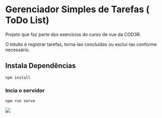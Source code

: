 # Gerenciador Simples de Tarefas ( ToDo List)

<p>Projeto que faz parte dso exercícios do curso de vue da COD3R. </p>
<p>O intuíto é registrar tarefas, torna-las concluídas ou excluí-las conforme necessário.</p>

## Instala Dependências
```
npm install
```

### Incia o servidor
```
npm run serve
```
<img src="https://i.imgur.com/hXIV1AR.png">

